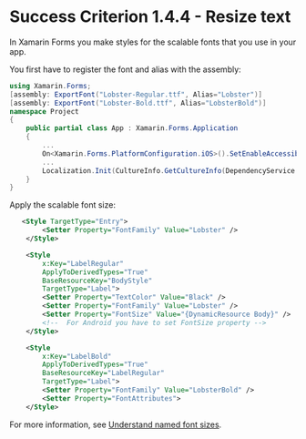 # Success Criterion 1.4.4 - Resize text

In Xamarin Forms you make styles for the scalable fonts that you use in your app.

You first have to register the font and alias with the assembly:

```csharp
using Xamarin.Forms;
[assembly: ExportFont("Lobster-Regular.ttf", Alias="Lobster")]
[assembly: ExportFont("Lobster-Bold.ttf", Alias="LobsterBold")]
namespace Project
{
    public partial class App : Xamarin.Forms.Application
    {
        ...
        On<Xamarin.Forms.PlatformConfiguration.iOS>().SetEnableAccessibilityScalingForNamedFontSizes(true);
        ...
        Localization.Init(CultureInfo.GetCultureInfo(DependencyService.Get<IGeneralPreferences>().Language));
    }
}
```

Apply the scalable font size:

```xml
   <Style TargetType="Entry">
        <Setter Property="FontFamily" Value="Lobster" />
    </Style>

    <Style
        x:Key="LabelRegular"
        ApplyToDerivedTypes="True"
        BaseResourceKey="BodyStyle"
        TargetType="Label">
        <Setter Property="TextColor" Value="Black" />
        <Setter Property="FontFamily" Value="Lobster" />
        <Setter Property="FontSize" Value="{DynamicResource Body}" />
        <!--  For Android you have to set FontSize property -->
    </Style>

    <Style
        x:Key="LabelBold"
        ApplyToDerivedTypes="True"
        BaseResourceKey="LabelRegular"
        TargetType="Label">
        <Setter Property="FontFamily" Value="LobsterBold" />
        <Setter Property="FontAttributes">
    </Style>
```

For more information, see [Understand named font sizes](https://docs.microsoft.com/en-us/xamarin/xamarin-forms/user-interface/text/fonts#understand-named-font-sizes).

